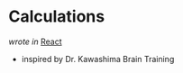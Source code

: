 # Calculations

_wrote in_ [React](https://reactjs.org)

-   inspired by Dr. Kawashima Brain Training
